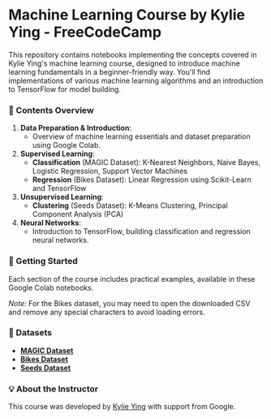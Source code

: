 
# Machine Learning Course by Kylie Ying - FreeCodeCamp

This repository contains notebooks implementing the concepts covered in Kylie Ying's machine learning course, designed to introduce machine learning fundamentals in a beginner-friendly way. You'll find implementations of various machine learning algorithms and an introduction to TensorFlow for model building.

### 📜 Contents Overview

1. **Data Preparation & Introduction**:
   - Overview of machine learning essentials and dataset preparation using Google Colab.
2. **Supervised Learning**:
   - **Classification** (MAGIC Dataset): K-Nearest Neighbors, Naive Bayes, Logistic Regression, Support Vector Machines
   - **Regression** (Bikes Dataset): Linear Regression using Scikit-Learn and TensorFlow
3. **Unsupervised Learning**:
   - **Clustering** (Seeds Dataset): K-Means Clustering, Principal Component Analysis (PCA)
4. **Neural Networks**:
   - Introduction to TensorFlow, building classification and regression neural networks.

### 🚀 Getting Started

Each section of the course includes practical examples, available in these Google Colab notebooks.

*Note:* For the Bikes dataset, you may need to open the downloaded CSV and remove any special characters to avoid loading errors.

### 🔗 Datasets

- **[MAGIC Dataset](https://archive.ics.uci.edu/ml/datasets/MAGIC+Gamma+Telescope)**
- **[Bikes Dataset](https://archive.ics.uci.edu/ml/datasets/bike+sharing+dataset)**
- **[Seeds Dataset](https://archive.ics.uci.edu/ml/datasets/seeds)**


### 💡 About the Instructor

This course was developed by [Kylie Ying](https://www.youtube.com/ycubed) with support from Google.
